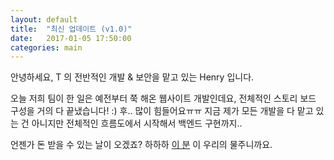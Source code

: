 ```yaml
---
layout: default
title:  "최신 업데이트 (v1.0)"
date:   2017-01-05 17:50:00
categories: main
---
```


안녕하세요, T 의 전반적인 개발 & 보안을 맡고 있는 Henry 입니다.

오늘 저희 팀이 한 일은 예전부터 쭉 해온 웹사이트 개발인데요, 전체적인 스토리 보드 구성을 거의 다 끝냈습니다! :)
후.. 많이 힘들어요ㅠㅠ 지금 제가 모든 개발을 다 맡고 있는 건 아니지만 전체적인 흐름도에서 시작해서 백엔드 구현까지..

언젠가 돈 받을 수 있는 날이 오겠죠? 하하하 [이 분][man1] 이 우리의 물주니까요.

[man1]: https://kr.linkedin.com/in/jhdanielee/en